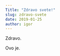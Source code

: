 ```yaml
---
Title: "Zdravo svete!"
slug: zdravo-svete
date: 2019-01-25
author: igor
---
```

Zdravo.

<!--more-->

Ovo je.